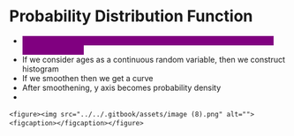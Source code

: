# Probability Distribution Function

* <mark style="color:purple;background-color:purple;">**Describes how the probabilities are distributed over the values of a random variable**</mark>
* If we consider ages as a continuous random variable, then we construct histogram
* If we smoothen then we get a curve
* After smoothening, y axis becomes probability density
*

    <figure><img src="../../.gitbook/assets/image (8).png" alt=""><figcaption></figcaption></figure>
